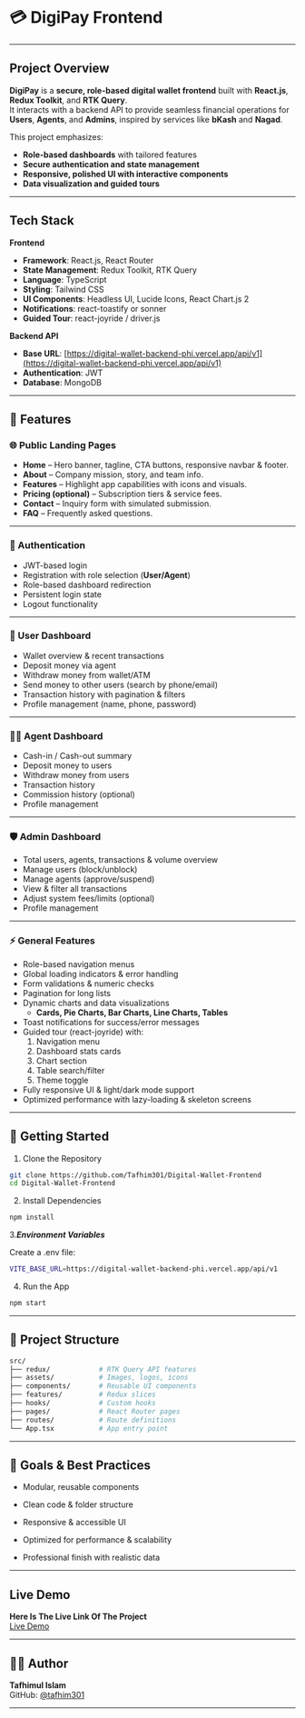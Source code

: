 # 💳 DigiPay Frontend 

---

## **Project Overview**

**DigiPay** is a **secure, role-based digital wallet frontend** built with **React.js**, **Redux Toolkit**, and **RTK Query**.  
It interacts with a backend API to provide seamless financial operations for **Users**, **Agents**, and **Admins**, inspired by services like **bKash** and **Nagad**.

This project emphasizes:

- **Role-based dashboards** with tailored features
- **Secure authentication and state management**
- **Responsive, polished UI with interactive components**
- **Data visualization and guided tours**

---

## **Tech Stack**

**Frontend**

- **Framework**: React.js, React Router
- **State Management**: Redux Toolkit, RTK Query
- **Language**: TypeScript
- **Styling**: Tailwind CSS
- **UI Components**: Headless UI, Lucide Icons, React Chart.js 2
- **Notifications**: react-toastify or sonner
- **Guided Tour**: react-joyride / driver.js

**Backend API**

- **Base URL**: [https://digital-wallet-backend-phi.vercel.app/api/v1](https://digital-wallet-backend-phi.vercel.app/api/v1)
- **Authentication**: JWT
- **Database**: MongoDB

---

## **📌 Features**

### **🌐 Public Landing Pages**

- **Home** – Hero banner, tagline, CTA buttons, responsive navbar & footer.
- **About** – Company mission, story, and team info.
- **Features** – Highlight app capabilities with icons and visuals.
- **Pricing (optional)** – Subscription tiers & service fees.
- **Contact** – Inquiry form with simulated submission.
- **FAQ** – Frequently asked questions.

---

### **🔑 Authentication**

- JWT-based login
- Registration with role selection (**User/Agent**)
- Role-based dashboard redirection
- Persistent login state
- Logout functionality

---

### **👤 User Dashboard**

- Wallet overview & recent transactions
- Deposit money via agent
- Withdraw money from wallet/ATM
- Send money to other users (search by phone/email)
- Transaction history with pagination & filters
- Profile management (name, phone, password)

---

### **🧑‍💼 Agent Dashboard**

- Cash-in / Cash-out summary
- Deposit money to users
- Withdraw money from users
- Transaction history
- Commission history (optional)
- Profile management

---

### **🛡️ Admin Dashboard**

- Total users, agents, transactions & volume overview
- Manage users (block/unblock)
- Manage agents (approve/suspend)
- View & filter all transactions
- Adjust system fees/limits (optional)
- Profile management

---

### **⚡ General Features**

- Role-based navigation menus
- Global loading indicators & error handling
- Form validations & numeric checks
- Pagination for long lists
- Dynamic charts and data visualizations
  - **Cards, Pie Charts, Bar Charts, Line Charts, Tables**
- Toast notifications for success/error messages
- Guided tour (react-joyride) with:
  1. Navigation menu
  2. Dashboard stats cards
  3. Chart section
  4. Table search/filter
  5. Theme toggle
- Fully responsive UI & light/dark mode support
- Optimized performance with lazy-loading & skeleton screens


---
## **🚀 Getting Started**

1. Clone the Repository

```bash
git clone https://github.com/Tafhim301/Digital-Wallet-Frontend
cd Digital-Wallet-Frontend
```

2. Install Dependencies

```bash
npm install

```

3.**_Environment Variables_**

Create a .env file:

```bash
VITE_BASE_URL=https://digital-wallet-backend-phi.vercel.app/api/v1
```
4. Run the App

```bash
npm start
```

---

## **📂 Project Structure**

```bash
src/
├── redux/            # RTK Query API features
├── assets/           # Images, logos, icons
├── components/       # Reusable UI components
├── features/         # Redux slices
├── hooks/            # Custom hooks
├── pages/            # React Router pages
├── routes/           # Route definitions
└── App.tsx           # App entry point
```
 

<!-- 
## 🎥 Demo

Watch a short demo of DigiPay Frontend in action: -->
<!-- Video will be added soon -->
---
## **🎯 Goals & Best Practices**

- Modular, reusable components

- Clean code & folder structure

- Responsive & accessible UI

- Optimized for performance & scalability

- Professional finish with realistic data

---



## Live Demo

**Here Is The Live Link Of The Project**  
[Live Demo](https://digi-pay-eta.vercel.app/)

---

## 👨‍💻 Author

**Tafhimul Islam**  
GitHub: [@tafhim301](https://github.com/tafhim301)

---
